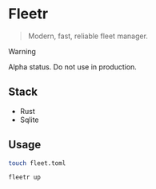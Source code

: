 # Fleetr

> Modern, fast, reliable fleet manager.


> [!WARNING]  
> Alpha status. Do not use in production. 

## Stack

- Rust
- Sqlite


## Usage

```sh
touch fleet.toml
```

```sh
fleetr up
```
